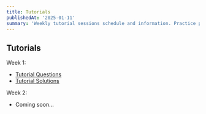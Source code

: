 ```yaml
---
title: Tutorials
publishedAt: '2025-01-11'
summary: 'Weekly tutorial sessions schedule and information. Practice problems and additional help available.'
---
```


## Tutorials

Week 1: 
- [Tutorial Questions](/tutorials/Week1/Tutorial1Questions.pdf)
- [Tutorial Solutions](/tutorials/Week1/Tutorial1Solutions.pdf)

Week 2:
- Coming soon...
